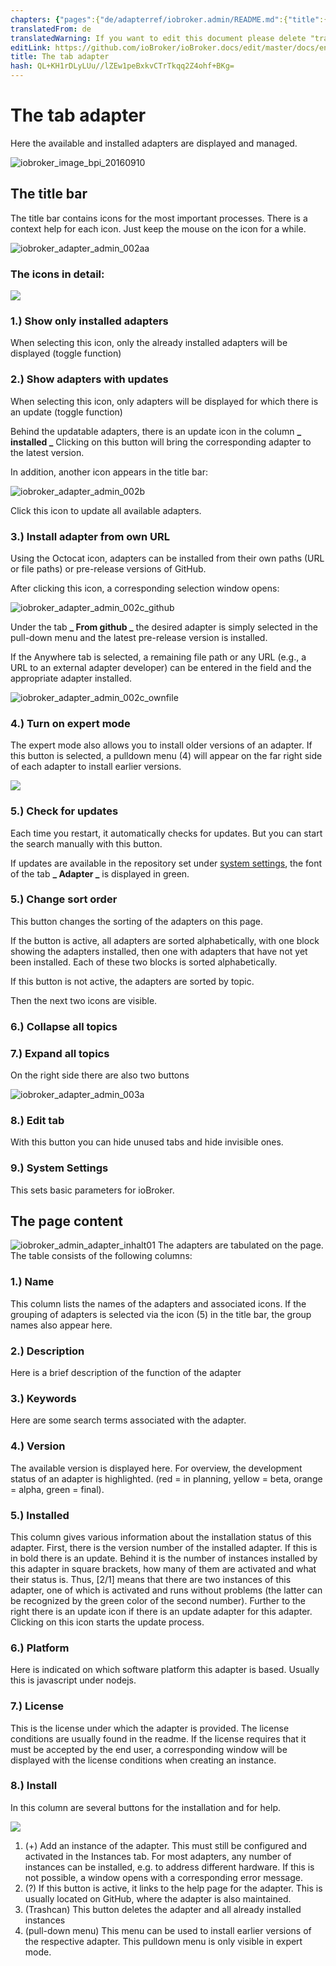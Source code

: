 ```yaml
---
chapters: {"pages":{"de/adapterref/iobroker.admin/README.md":{"title":{"de":"no title"},"content":"de/adapterref/iobroker.admin/README.md"},"de/adapterref/iobroker.admin/admin/tab-adapters.md":{"title":{"de":"Der Reiter Adapter"},"content":"de/adapterref/iobroker.admin/admin/tab-adapters.md"},"de/adapterref/iobroker.admin/admin/tab-instances.md":{"title":{"de":"Der Reiter Instanzen"},"content":"de/adapterref/iobroker.admin/admin/tab-instances.md"},"de/adapterref/iobroker.admin/admin/tab-objects.md":{"title":{"de":"Der Reiter Objekte"},"content":"de/adapterref/iobroker.admin/admin/tab-objects.md"},"de/adapterref/iobroker.admin/admin/tab-states.md":{"title":{"de":"Der Reiter Zustände"},"content":"de/adapterref/iobroker.admin/admin/tab-states.md"},"de/adapterref/iobroker.admin/admin/tab-groups.md":{"title":{"de":"Der Reiter Gruppen"},"content":"de/adapterref/iobroker.admin/admin/tab-groups.md"},"de/adapterref/iobroker.admin/admin/tab-users.md":{"title":{"de":"Der Reiter Benutzer"},"content":"de/adapterref/iobroker.admin/admin/tab-users.md"},"de/adapterref/iobroker.admin/admin/tab-events.md":{"title":{"de":"Der Reiter Ereignisse"},"content":"de/adapterref/iobroker.admin/admin/tab-events.md"},"de/adapterref/iobroker.admin/admin/tab-hosts.md":{"title":{"de":"Der Reiter Hosts"},"content":"de/adapterref/iobroker.admin/admin/tab-hosts.md"},"de/adapterref/iobroker.admin/admin/tab-enums.md":{"title":{"de":"Der Reiter Aufzählungen"},"content":"de/adapterref/iobroker.admin/admin/tab-enums.md"},"de/adapterref/iobroker.admin/admin/tab-log.md":{"title":{"de":"Der Reiter Log"},"content":"de/adapterref/iobroker.admin/admin/tab-log.md"},"de/adapterref/iobroker.admin/admin/tab-system.md":{"title":{"de":"Die Systemeinstellungen"},"content":"de/adapterref/iobroker.admin/admin/tab-system.md"}}}
translatedFrom: de
translatedWarning: If you want to edit this document please delete "translatedFrom" field, elsewise this document will be translated automatically again
editLink: https://github.com/ioBroker/ioBroker.docs/edit/master/docs/en/adapterref/iobroker.admin/tab-adapters.md
title: The tab adapter
hash: QL+KH1rDLyLUu//lZEw1peBxkvCTrTkqq2Z4ohf+BKg=
---
```

# The tab adapter
Here the available and installed adapters are displayed and managed.

![iobroker_image_bpi_20160910](../../../de/adapterref/iobroker.admin/img/ioBroker_Image_BPi_20160910.jpg)

## The title bar
The title bar contains icons for the most important processes.
There is a context help for each icon. Just keep the mouse on the icon for a while.

![iobroker_adapter_admin_002aa](../../../de/adapterref/iobroker.admin/img/tab-adapters_002aa.jpg)

### **The icons in detail:**
![](../../../de/adapterref/iobroker.admin/img/tab-adapters_icons01_20170108-e1483882554815.jpg)

### **1.) Show only installed adapters**
When selecting this icon, only the already installed adapters will be displayed (toggle function)

### **2.) Show adapters with updates**
When selecting this icon, only adapters will be displayed for which there is an update (toggle function)

Behind the updatable adapters, there is an update icon in the column **_ installed _** Clicking on this button will bring the corresponding adapter to the latest version.

In addition, another icon appears in the title bar:

![iobroker_adapter_admin_002b](../../../de/adapterref/iobroker.admin/img/tab-adapters_002b.jpg)

Click this icon to update all available adapters.

### **3.) Install adapter from own URL**
Using the Octocat icon, adapters can be installed from their own paths (URL or file paths) or pre-release versions of GitHub.

After clicking this icon, a corresponding selection window opens:

![iobroker_adapter_admin_002c_github](../../../de/adapterref/iobroker.admin/img/tab-adapters_002c_GitHub.jpg)

Under the tab **_ From github _** the desired adapter is simply selected in the pull-down menu and the latest pre-release version is installed.

If the Anywhere tab is selected, a remaining file path or any URL (e.g., a URL to an external adapter developer) can be entered in the field and the appropriate adapter installed.

![iobroker_adapter_admin_002c_ownfile](../../../de/adapterref/iobroker.admin/img/tab-adapters_002c_ownFile.jpg)

### **4.) Turn on expert mode**
The expert mode also allows you to install older versions of an adapter.
If this button is selected, a pulldown menu (4) will appear on the far right side of each adapter to install earlier versions.

![](../../../de/adapterref/iobroker.admin/img/tab-adapters_icons02_20170108.jpg)

### **5.) Check for updates**
Each time you restart, it automatically checks for updates. But you can start the search manually with this button.

If updates are available in the repository set under [system settings](#Systemeinstellungen), the font of the tab **_ Adapter _** is displayed in green.

### **5.) Change sort order**
This button changes the sorting of the adapters on this page.

If the button is active, all adapters are sorted alphabetically, with one block showing the adapters installed, then one with adapters that have not yet been installed. Each of these two blocks is sorted alphabetically.

If this button is not active, the adapters are sorted by topic.

Then the next two icons are visible.

### **6.) Collapse all topics**
### **7.) Expand all topics**
On the right side there are also two buttons

![iobroker_adapter_admin_003a](../../../de/adapterref/iobroker.admin/img/tab-adapters_003a.jpg)

### **8.) Edit tab**
With this button you can hide unused tabs and hide invisible ones.

### **<a id="Systemeinstellungen"></a> 9.) System Settings**
This sets basic parameters for ioBroker.

## The page content
![iobroker_admin_adapter_inhalt01](../../../de/adapterref/iobroker.admin/img/tab-adapters_Inhalt01.jpg) The adapters are tabulated on the page. The table consists of the following columns:

### **1.) Name**
This column lists the names of the adapters and associated icons.
If the grouping of adapters is selected via the icon (5) in the title bar, the group names also appear here.

### **2.) Description**
Here is a brief description of the function of the adapter

### **3.) Keywords**
Here are some search terms associated with the adapter.

### **4.) Version**
The available version is displayed here. For overview, the development status of an adapter is highlighted. (red = in planning, yellow = beta, orange = alpha, green = final).

### **5.) Installed**
This column gives various information about the installation status of this adapter.
First, there is the version number of the installed adapter. If this is in bold there is an update. Behind it is the number of instances installed by this adapter in square brackets, how many of them are activated and what their status is. Thus, [2/1] means that there are two instances of this adapter, one of which is activated and runs without problems (the latter can be recognized by the green color of the second number). Further to the right there is an update icon if there is an update adapter for this adapter. Clicking on this icon starts the update process.

### **6.) Platform**
Here is indicated on which software platform this adapter is based. Usually this is javascript under nodejs.

### **7.) License**
This is the license under which the adapter is provided. The license conditions are usually found in the readme. If the license requires that it must be accepted by the end user, a corresponding window will be displayed with the license conditions when creating an instance.

### **8.) Install**
In this column are several buttons for the installation and for help.

![](../../../de/adapterref/iobroker.admin/img/tab-adapters_icons02_20170108.jpg)

1. (+) Add an instance of the adapter. This must still be configured and activated in the Instances tab. For most adapters, any number of instances can be installed, e.g. to address different hardware. If this is not possible, a window opens with a corresponding error message.
2. (?) If this button is active, it links to the help page for the adapter. This is usually located on GitHub, where the adapter is also maintained.
3. (Trashcan) This button deletes the adapter and all already installed instances
4. (pull-down menu) This menu can be used to install earlier versions of the respective adapter. This pulldown menu is only visible in expert mode.